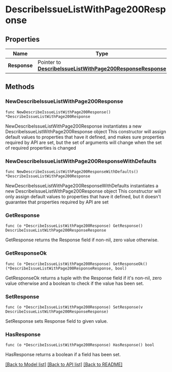 # DescribeIssueListWithPage200Response

## Properties

Name | Type | Description | Notes
------------ | ------------- | ------------- | -------------
**Response** | Pointer to [**DescribeIssueListWithPage200ResponseResponse**](DescribeIssueListWithPage200ResponseResponse.md) |  | [optional] 

## Methods

### NewDescribeIssueListWithPage200Response

`func NewDescribeIssueListWithPage200Response() *DescribeIssueListWithPage200Response`

NewDescribeIssueListWithPage200Response instantiates a new DescribeIssueListWithPage200Response object
This constructor will assign default values to properties that have it defined,
and makes sure properties required by API are set, but the set of arguments
will change when the set of required properties is changed

### NewDescribeIssueListWithPage200ResponseWithDefaults

`func NewDescribeIssueListWithPage200ResponseWithDefaults() *DescribeIssueListWithPage200Response`

NewDescribeIssueListWithPage200ResponseWithDefaults instantiates a new DescribeIssueListWithPage200Response object
This constructor will only assign default values to properties that have it defined,
but it doesn't guarantee that properties required by API are set

### GetResponse

`func (o *DescribeIssueListWithPage200Response) GetResponse() DescribeIssueListWithPage200ResponseResponse`

GetResponse returns the Response field if non-nil, zero value otherwise.

### GetResponseOk

`func (o *DescribeIssueListWithPage200Response) GetResponseOk() (*DescribeIssueListWithPage200ResponseResponse, bool)`

GetResponseOk returns a tuple with the Response field if it's non-nil, zero value otherwise
and a boolean to check if the value has been set.

### SetResponse

`func (o *DescribeIssueListWithPage200Response) SetResponse(v DescribeIssueListWithPage200ResponseResponse)`

SetResponse sets Response field to given value.

### HasResponse

`func (o *DescribeIssueListWithPage200Response) HasResponse() bool`

HasResponse returns a boolean if a field has been set.


[[Back to Model list]](../README.md#documentation-for-models) [[Back to API list]](../README.md#documentation-for-api-endpoints) [[Back to README]](../README.md)


